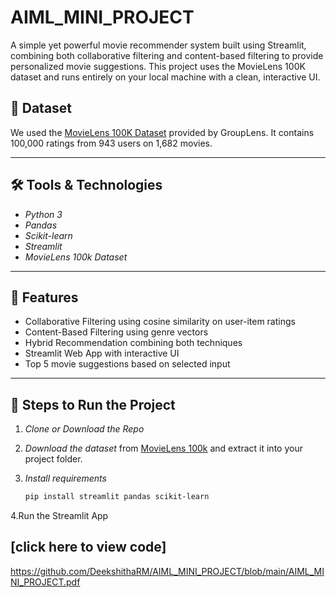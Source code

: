 # AIML_MINI_PROJECT
A simple yet powerful movie recommender system built using Streamlit, combining both collaborative filtering and content-based filtering to provide personalized movie suggestions. This project uses the MovieLens 100K dataset and runs entirely on your local machine with a clean, interactive UI.

## 📁 Dataset
We used the [MovieLens 100K Dataset](https://grouplens.org/datasets/movielens/100k/) provided by GroupLens. It contains 100,000 ratings from 943 users on 1,682 movies.

---

## 🛠 Tools & Technologies

- *Python 3*
- *Pandas*
- *Scikit-learn*
- *Streamlit*
- *MovieLens 100k Dataset*

---

## 🚀 Features

- Collaborative Filtering using cosine similarity on user-item ratings
- Content-Based Filtering using genre vectors
- Hybrid Recommendation combining both techniques
- Streamlit Web App with interactive UI
- Top 5 movie suggestions based on selected input

---

## 🧩 Steps to Run the Project

1. *Clone or Download the Repo*

2. *Download the dataset* from [MovieLens 100k](https://files.grouplens.org/datasets/movielens/ml-100k.zip) and extract it into your project folder.

3. *Install requirements*
   ```bash
   pip install streamlit pandas scikit-learn
4.Run the Streamlit App

## [click here to view code]
https://github.com/DeekshithaRM/AIML_MINI_PROJECT/blob/main/AIML_MINI_PROJECT.pdf
